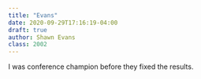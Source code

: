 ```yaml
---
title: "Evans"
date: 2020-09-29T17:16:19-04:00
draft: true
author: Shawn Evans
class: 2002
---
```

I was conference champion before they fixed the results.

